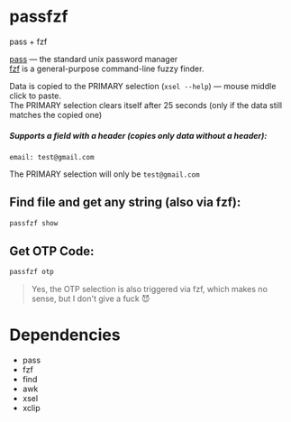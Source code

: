 # passfzf
pass + fzf 

[pass](https://www.passwordstore.org/) — the standard unix password manager  
[fzf](https://github.com/junegunn/fzf) is a general-purpose command-line fuzzy finder.

Data is copied to the PRIMARY selection (`xsel --help`) — mouse middle click to paste.  
The PRIMARY selection clears itself after 25 seconds (only if the data still matches the copied one)


##### Supports a field with a header (copies only data without a header):

``` 
email: test@gmail.com

```
The PRIMARY selection will only be `test@gmail.com`

## Find file and get any string (also via fzf):  

```bash 
passfzf show
```


## Get OTP Code:  

```bash 
passfzf otp
```
> Yes, the OTP selection is also triggered via fzf, which makes no sense, but I don't give a fuck 😈

# Dependencies

* pass
* fzf  
* find
* awk  
* xsel  
* xclip  



